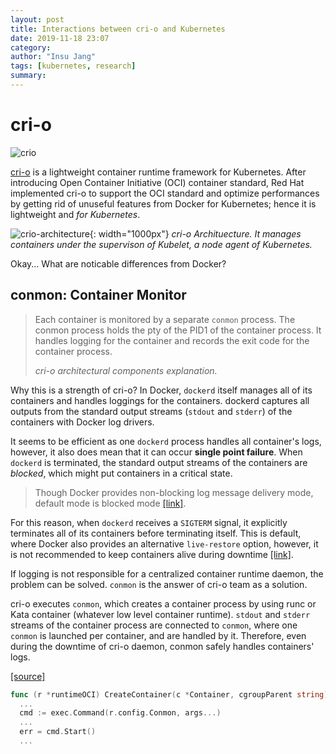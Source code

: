 ```yaml
---
layout: post
title: Interactions between cri-o and Kubernetes
date: 2019-11-18 23:07
category: 
author: "Insu Jang"
tags: [kubernetes, research]
summary: 
---
```


# cri-o

![crio](https://cri-o.io/logo/crio-logo.svg)

[cri-o](https://cri-o.io) is a lightweight container runtime framework for Kubernetes.
After introducing Open Container Initiative (OCI) container standard, Red Hat implemented cri-o to support the OCI standard and optimize performances by getting rid of unuseful features from Docker for Kubernetes; hence it is lightweight and *for Kubernetes*.

![crio-architecture](https://cri-o.io/assets/images/architecture.png){: width="1000px"}
*cri-o Archituecture. It manages containers under the supervison of Kubelet, a node agent of Kubernetes.*

Okay... What are noticable differences from Docker?

## conmon: Container Monitor

> Each container is monitored by a separate `conmon` process. The conmon process holds the pty of the PID1 of the container process. It handles logging for the container and records the exit code for the container process.
>
> *cri-o architectural components explanation.*

Why this is a strength of cri-o? In Docker, `dockerd` itself manages all of its containers and handles loggings for the containers. dockerd captures all outputs from the standard output streams (`stdout` and `stderr`) of the containers with Docker log drivers.

It seems to be efficient as one `dockerd` process handles all container's logs, however, it also does mean that it can occur **single point failure**. When `dockerd` is terminated, the standard output streams of the containers are *blocked*, which might put containers in a critical state.

> Though Docker provides non-blocking log message delivery mode, default mode is blocked mode [\[link\]](https://docs.docker.com/config/containers/logging/configure/).

For this reason, when `dockerd` receives a `SIGTERM` signal, it explicitly terminates all of its containers before terminating itself. This is default, where Docker also provides an alternative `live-restore` option, however, it is not recommended to keep containers alive during downtime [\[link\]](https://docs.docker.com/config/containers/live-restore/).

If logging is not responsible for a centralized container runtime daemon, the problem can be solved. `conmon` is the answer of cri-o team as a solution.

cri-o executes `conmon`, which creates a container process by using runc or Kata container (whatever low level container runtime). `stdout` and `stderr` streams of the container process are connected to `conmon`, where one `conmon` is launched per container, and are handled by it. Therefore, even during the downtime of cri-o daemon, conmon safely handles containers' logs.

[\[source\]](https://github.com/cri-o/cri-o/blob/2ce5b4b07a81f85bb59dc28148f2a38507bf3648/internal/oci/runtime_oci.go#L76)
```go
func (r *runtimeOCI) CreateContainer(c *Container, cgroupParent string) (err error) {
  ...
  cmd := exec.Command(r.config.Conmon, args...)
  ...
  err = cmd.Start()
  ...

```